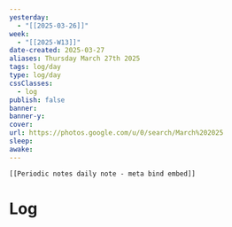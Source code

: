 ```yaml
---
yesterday: 
  - "[[2025-03-26]]"
week: 
  - "[[2025-W13]]" 
date-created: 2025-03-27
aliases: Thursday March 27th 2025
tags: log/day
type: log/day
cssClasses:
  - log
publish: false
banner: 
banner-y: 
cover: 
url: https://photos.google.com/u/0/search/March%202025
sleep: 
awake:
---
```


```meta-bind-embed
[[Periodic notes daily note - meta bind embed]]
```

# Log